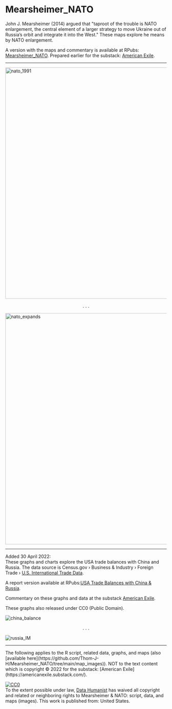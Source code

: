 # Mearsheimer_NATO


John J. Mearsheimer (2014) argued that "taproot of the trouble is NATO enlargement, the central element of a larger strategy to move Ukraine out of Russia’s orbit and integrate it into the West." These maps explore he means by NATO enlargement.

A version with the maps and commentary is available at RPubs: [Mearsheimer_NATO](https://rpubs.com/Thom_JH/Mearsheimer_NATO). Prepared earlier for the substack: [American Exile](https://americanexile.substack.com/).

<hr />

<img width="720" alt="nato_1991" src="https://user-images.githubusercontent.com/12042357/156549269-bd1320a0-c433-4540-9692-3a5e6666b88c.png">


<center><p> . . .</p> </center>


<img width="720" alt="nato_expands" src="https://user-images.githubusercontent.com/12042357/156549389-ebc21ec8-7f4d-48d3-bd0a-250eb1e2c15d.png">

<hr />

Added 30 April 2022: <br />
These graphs and charts explore the USA trade balances with China and Russia. The data source is Census.gov › Business & Industry › Foreign Trade › [U.S. International Trade Data](https://www.census.gov/foreign-trade/data/index.html).

A report version available at RPubs:[USA Trade Balances with China & Russia](https://rpubs.com/Thom_JH/trade_USA_China_Russia).
  
Commentary on these graphs and data at the substack [American Exile](https://americanexile.substack.com/p/russia-a-convenient-enemy-china-not).
  
<p>These graphs also released under CC0 (Public Domain).</p>
 

 ![china_balance](https://user-images.githubusercontent.com/12042357/166107045-90e9f88b-bba1-4239-a73a-3b5c3c523bc6.png)

 
<center><p> . . .</p> </center> 

![russia_IM](https://user-images.githubusercontent.com/12042357/166107049-24a8abc6-9c2d-480a-a96e-e7960b795f85.png)

<hr />
The following applies to the R script, related data, graphs, and maps (also [available here](https://github.com/Thom-J-H/Mearsheimer_NATO/tree/main/map_images)).  NOT to the text content which is copyright &copy; 2022 for the substack: [American Exile](https://americanexile.substack.com/).


<p xmlns:dct="http://purl.org/dc/terms/" xmlns:vcard="http://www.w3.org/2001/vcard-rdf/3.0#">
  <a rel="license"
     href="http://creativecommons.org/publicdomain/zero/1.0/">
    <img src="http://i.creativecommons.org/p/zero/1.0/88x31.png" style="border-style: none;" alt="CC0" />
  </a>
  <br />
  To the extent possible under law,
  <a rel="dct:publisher"
     href="https://github.com/Thom-J-H/Mearsheimer_NATO">
    <span property="dct:title">Data Humanist</span></a>
  has waived all copyright and related or neighboring rights to
  <span property="dct:title">Mearsheimer & NATO: script, data, and maps (images)</span>.
This work is published from:
<span property="vcard:Country" datatype="dct:ISO3166"
      content="US" about="https://github.com/Thom-J-H/Mearsheimer_NATO">
  United States</span>.
</p>
